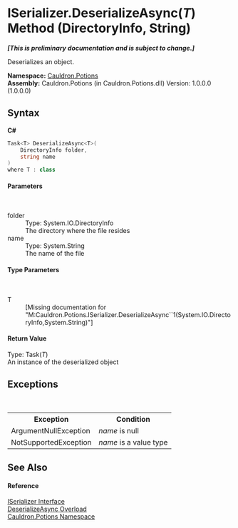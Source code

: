 # ISerializer.DeserializeAsync(*T*) Method (DirectoryInfo, String)
 _**\[This is preliminary documentation and is subject to change.\]**_

Deserializes an object.

**Namespace:**&nbsp;<a href="N_Cauldron_Potions">Cauldron.Potions</a><br />**Assembly:**&nbsp;Cauldron.Potions (in Cauldron.Potions.dll) Version: 1.0.0.0 (1.0.0.0)

## Syntax

**C#**<br />
``` C#
Task<T> DeserializeAsync<T>(
	DirectoryInfo folder,
	string name
)
where T : class

```


#### Parameters
&nbsp;<dl><dt>folder</dt><dd>Type: System.IO.DirectoryInfo<br />The directory where the file resides</dd><dt>name</dt><dd>Type: System.String<br />The name of the file</dd></dl>

#### Type Parameters
&nbsp;<dl><dt>T</dt><dd>\[Missing <typeparam name="T"/> documentation for "M:Cauldron.Potions.ISerializer.DeserializeAsync``1(System.IO.DirectoryInfo,System.String)"\]</dd></dl>

#### Return Value
Type: Task(*T*)<br />An instance of the deserialized object

## Exceptions
&nbsp;<table><tr><th>Exception</th><th>Condition</th></tr><tr><td>ArgumentNullException</td><td>*name* is null</td></tr><tr><td>NotSupportedException</td><td>*name* is a value type</td></tr></table>

## See Also


#### Reference
<a href="T_Cauldron_Potions_ISerializer">ISerializer Interface</a><br /><a href="Overload_Cauldron_Potions_ISerializer_DeserializeAsync">DeserializeAsync Overload</a><br /><a href="N_Cauldron_Potions">Cauldron.Potions Namespace</a><br />
